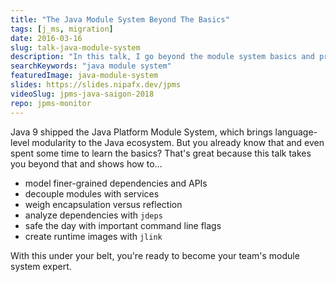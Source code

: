 ```yaml
---
title: "The Java Module System Beyond The Basics"
tags: [j_ms, migration]
date: 2016-03-16
slug: talk-java-module-system
description: "In this talk, I go beyond the module system basics and present more advanced features for those who want to become their team's module system expert"
searchKeywords: "java module system"
featuredImage: java-module-system
slides: https://slides.nipafx.dev/jpms
videoSlug: jpms-java-saigon-2018
repo: jpms-monitor
---
```


Java 9 shipped the Java Platform Module System, which brings language-level modularity to the Java ecosystem.
But you already know that and even spent some time to learn the basics?
That's great because this talk takes you beyond that and shows how to...

* model finer-grained dependencies and APIs
* decouple modules with services
* weigh encapsulation versus reflection
* analyze dependencies with `jdeps`
* safe the day with important command line flags
* create runtime images with `jlink`

With this under your belt, you're ready to become your team's module system expert.

